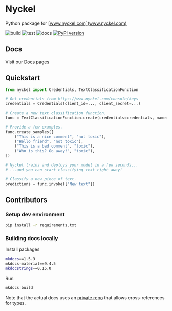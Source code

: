 # Nyckel

Python package for [www.nyckel.com](www.nyckel.com)

![build](https://github.com/NyckelAI/python-sdk/actions/workflows/build.yml/badge.svg)
![test](https://github.com/NyckelAI/python-sdk/actions/workflows/test.yml/badge.svg)
![docs](https://github.com/NyckelAI/python-sdk/actions/workflows/docs.yml/badge.svg)
[![PyPi version](https://img.shields.io/pypi/v/nyckel.svg)](https://pypi.python.org/pypi/nyckel/)

## Docs

Visit our [Docs pages](https://nyckelai.github.io/python-sdk/)

## Quickstart

```python
from nyckel import Credentials, TextClassificationFunction

# Get credentials from https://www.nyckel.com/console/keys
credentials = Credentials(client_id=..., client_secret=...)

# Create a new text classification function.
func = TextClassificationFunction.create(credentials=credentials, name="IsToxic")

# Provide a few examples.
func.create_samples([
    ("This is a nice comment", "not toxic"),
    ("Hello friend", "not toxic"),
    ("This is a bad comment", "toxic"),
    ("Who is this? Go away!", "toxic"),
])

# Nyckel trains and deploys your model in a few seconds...
# ...and you can start classifying text right away!

# Classify a new piece of text.
predictions = func.invoke(["New text"])
```

## Contributors

### Setup dev environment

```bash
pip install -r requirements.txt
```

### Building docs locally

Install packages

```bash
mkdocs==1.5.3
mkdocs-material==9.4.5
mkdocstrings==0.15.0
```

Run

```bash
mkdocs build
```

Note that the actual docs uses an [private repo](https://github.com/pawamoy-insiders/mkdocstrings-python) that allows cross-references for types.
